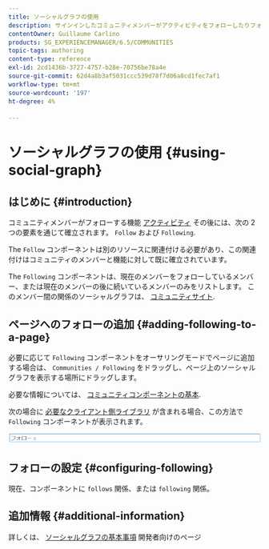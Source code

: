 ```yaml
---
title: ソーシャルグラフの使用
description: サインインしたコミュニティメンバーがアクティビティをフォローしたりフォローしたりできるようにするページに、フォロー中コンポーネントを追加する方法を説明します。
contentOwner: Guillaume Carlino
products: SG_EXPERIENCEMANAGER/6.5/COMMUNITIES
topic-tags: authoring
content-type: reference
exl-id: 2cd1436b-3727-4757-b28e-70756be78a4e
source-git-commit: 62d4a8b3af5031ccc539d78f7d06a8cd1fec7af1
workflow-type: tm+mt
source-wordcount: '197'
ht-degree: 4%

---
```


# ソーシャルグラフの使用 {#using-social-graph}

## はじめに {#introduction}

コミュニティメンバーがフォローする機能 [アクティビティ](activities.md) その後には、次の 2 つの要素を通じて確立されます。 `Follow` および `Following`.

The `Follow` コンポーネントは別のリソースに関連付ける必要があり、この関連付けはコミュニティのメンバーと機能に対して既に確立されています。

The `Following` コンポーネントは、現在のメンバーをフォローしているメンバー、または現在のメンバーの後に続いているメンバーのみをリストします。 このメンバー間の関係のソーシャルグラフは、 [コミュニティサイト](overview.md#communitiessites).

## ページへのフォローの追加 {#adding-following-to-a-page}

必要に応じて `Following` コンポーネントをオーサリングモードでページに追加する場合は、 `Communities / Following` をドラッグし、ページ上のソーシャルグラフを表示する場所にドラッグします。

必要な情報については、 [コミュニティコンポーネントの基本](basics.md).

次の場合に [必要なクライアント側ライブラリ](essentials-socialgraph.md#essentials-for-client-side) が含まれる場合、この方法で `Following` コンポーネントが表示されます。

![次の](assets/following.png)

## フォローの設定 {#configuring-following}

現在、コンポーネントに `follows` 関係、または `following` 関係。

## 追加情報 {#additional-information}

詳しくは、 [ソーシャルグラフの基本事項](essentials-socialgraph.md) 開発者向けのページ
